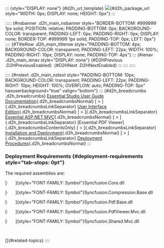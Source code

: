 ::: {style="DISPLAY: none"}
[](ms-xhelp:///?Id=d2h_url_template){#d2h_url_template} ![](!package_url!){#d2h_package_url style="WIDTH: 0px; DISPLAY: none; HEIGHT: 0px"}
:::

::::: {#nsbanner .d2h_main_nsbanner style="BORDER-BOTTOM: #999999 1px solid; POSITION: relative; PADDING-BOTTOM: 0px; BACKGROUND-COLOR: transparent; PADDING-LEFT: 0px; PADDING-RIGHT: 0px; DISPLAY: none; BORDER-TOP: #999999 1px solid; PADDING-TOP: 0px; LEFT: 0px"}
:::: {#TitleRow .d2h_main_titlerow style="PADDING-BOTTOM: 4px; BACKGROUND-COLOR: transparent; PADDING-LEFT: 22px; WIDTH: 100%; PADDING-RIGHT: 10px; DISPLAY: none; PADDING-TOP: 4px"}
::: {#ienav .d2h_main_ienav style="DISPLAY: none"}
[](ms-xhelp:///?Id=47a1a12f-d7a4-45f4-b32d-d5558083b2f6){#D2HPrevious .D2HPreviousEnabled}  [](ms-xhelp:///?Id=a5813082-025e-4382-be85-e27c6f55f079){#D2HNext .D2HNextEnabled}
:::
::::
:::::

:::: {#nstext .d2h_main_nstext style="PADDING-BOTTOM: 10px; BACKGROUND-COLOR: transparent; PADDING-LEFT: 22px; PADDING-RIGHT: 10px; HEIGHT: 100%; OVERFLOW: auto; PADDING-TOP: 5px" hasuserbackground="true" valign="bottom"}
::: {#d2h_breadcrumbs .d2h_breadcrumbs}
[Essential Studio User Guide Documentation](ms-xhelp:///?Id=12457748-09e3-4d74-a240-8e049cedf030){.d2h_breadcrumbsNormal} [ \> ]{.d2h_breadcrumbsLinkSeparator} [User Interface Edition](ms-xhelp:///?Id=c29296b7-531c-413b-a0ec-488ca1f7f669){.d2h_breadcrumbsNormal} [ \> ]{.d2h_breadcrumbsLinkSeparator} [Essential ASP.NET MVC](ms-xhelp:///?Id=4b14e7d1-65c4-4f67-b1aa-2c37709905a5){.d2h_breadcrumbsNormal} [ \> ]{.d2h_breadcrumbsLinkSeparator} [Essential PDF Viewer]{.d2h_breadcrumbsContentsOnly} [ \> ]{.d2h_breadcrumbsLinkSeparator} [Installation and Deployment](ms-xhelp:///?Id=db65c6c2-9fd4-412a-8bc8-59335c8c9bb6){.d2h_breadcrumbsNormal} [ \> ]{.d2h_breadcrumbsLinkSeparator} [Deployment Procedures](ms-xhelp:///?Id=47a1a12f-d7a4-45f4-b32d-d5558083b2f6){.d2h_breadcrumbsNormal}
:::

### Deployment Requirements {#deployment-requirements style="tab-stops: 0pt"}

The required assemblies are:

[·      ]{style="FONT-FAMILY: Symbol"}Syncfusion.Core.dll

[·      ]{style="FONT-FAMILY: Symbol"}Syncfusion.Compression.Base.dll

[·      ]{style="FONT-FAMILY: Symbol"}Syncfusion.Pdf.Base.dll

[·      ]{style="FONT-FAMILY: Symbol"}Syncfusion.PdfViewer.Mvc.dll

[·      ]{style="FONT-FAMILY: Symbol"}Syncfusion.Shared.Mvc.dll

 

[]{#related-topics}
::::
